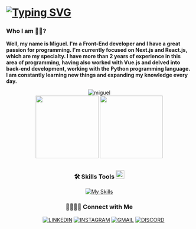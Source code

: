# [![Typing SVG](https://readme-typing-svg.herokuapp.com/?color=3a86ff&size=35&center=true&vCenter=true&width=1000&lines=What's+going+on,+Welcome+to+my+github+;Dev+Front-End)](https://git.io/typing-svg)

### Who I am 👦🏾?

<p>
  <strong>
    Well, my name is Miguel. I'm a Front-End developer and I have a great passion for programming. I'm currently focused on Next.js and React.js, which are my specialty. I have more than 2 years of experience in this area of ​​programming, having also worked with Vue.js and delved into back-end development, working with the Python programming language. I am constantly learning new things and expanding my knowledge every day.
  </strong>
</p>

<div align="center ">
  <img align="center" src="https://github-readme-streak-stats.herokuapp.com/?user=Miguel-ectil&theme=radical" alt="miguel" />
</div>
  
<div style="display: inline_block tot: 2" align="center ">
  <img height="170em" src="https://github-readme-stats.vercel.app/api?username=Miguel-ectil&show_icons=true&theme=tokyonight"/>
  <img left='2px' height="170em" src="https://github-readme-stats.vercel.app/api/top-langs/?username=Miguel-ectil&layout=compact&theme=tokyonight"/>
</div>

##

<div align="center">
  <h3>🛠 Skills Tools <img src="https://media2.giphy.com/media/QssGEmpkyEOhBCb7e1/giphy.gif?cid=ecf05e47a0n3gi1bfqntqmob8g9aid1oyj2wr3ds3mg700bl&rid=giphy.gif" width ="23"></h3>

  [![My Skills](https://skillicons.dev/icons?i=html,css,js,ts,bootstrap,materialui,tailwind,react,nextjs,vue,python,docker,postman,figma)](https://skillicons.dev)

  ###
  <h3>🫱🏼‍🫲🏾 Connect with Me</h3>

  &nbsp; &nbsp; &nbsp;
    [![LINKEDIN](https://img.shields.io/badge/Linkedin-black?style=for-the-badge&logo=linkedin)](https://www.linkedin.com/in/miguel-ectil-a54063267)
    [![INSTAGRAM](https://img.shields.io/badge/Instagram-black?style=for-the-badge&logo=instagram)](https://www.instagram.com/ectil_miguel)
    [![GMAIL](https://img.shields.io/badge/Gmail-black?style=for-the-badge&logo=gmail)](mailto:ectilmiguelmiguelectil@gmail.com)
    [![DISCORD](https://img.shields.io/badge/Discord-black?style=for-the-badge&logo=discord)](https://discordapp.com/users/850006673815765083/850006673815765085)
</div>

